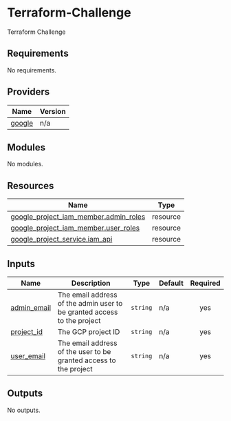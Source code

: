 # Terraform-Challenge
Terraform Challenge

<!-- BEGIN_TF_DOCS -->
## Requirements

No requirements.

## Providers

| Name | Version |
|------|---------|
| <a name="provider_google"></a> [google](#provider\_google) | n/a |

## Modules

No modules.

## Resources

| Name | Type |
|------|------|
| [google_project_iam_member.admin_roles](https://registry.terraform.io/providers/hashicorp/google/latest/docs/resources/project_iam_member) | resource |
| [google_project_iam_member.user_roles](https://registry.terraform.io/providers/hashicorp/google/latest/docs/resources/project_iam_member) | resource |
| [google_project_service.iam_api](https://registry.terraform.io/providers/hashicorp/google/latest/docs/resources/project_service) | resource |

## Inputs

| Name | Description | Type | Default | Required |
|------|-------------|------|---------|:--------:|
| <a name="input_admin_email"></a> [admin\_email](#input\_admin\_email) | The email address of the admin user to be granted access to the project | `string` | n/a | yes |
| <a name="input_project_id"></a> [project\_id](#input\_project\_id) | The GCP project ID | `string` | n/a | yes |
| <a name="input_user_email"></a> [user\_email](#input\_user\_email) | The email address of the user to be granted access to the project | `string` | n/a | yes |

## Outputs

No outputs.
<!-- END_TF_DOCS -->